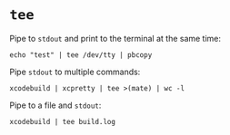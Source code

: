 # `tee`

Pipe to `stdout` and print to the terminal at the same time:

	echo "test" | tee /dev/tty | pbcopy

Pipe `stdout` to multiple commands:

	xcodebuild | xcpretty | tee >(mate) | wc -l

Pipe to a file and `stdout`:

	xcodebuild | tee build.log

